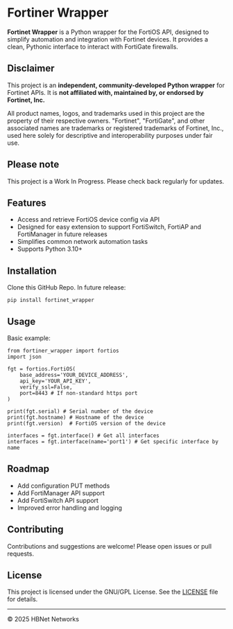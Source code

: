 # Fortiner Wrapper

**Fortinet Wrapper** is a Python wrapper for the FortiOS API, designed to simplify automation and integration with Fortinet devices. It provides a clean, Pythonic interface to interact with FortiGate firewalls.

## Disclaimer

This project is an **independent, community-developed Python wrapper** for Fortinet APIs. It is **not affiliated with, maintained by, or endorsed by Fortinet, Inc.**

All product names, logos, and trademarks used in this project are the property of their respective owners. "Fortinet", "FortiGate", and other associated names are trademarks or registered trademarks of Fortinet, Inc., used here solely for descriptive and interoperability purposes under fair use.

## Please note
This project is a Work In Progress. Please check back regularly for updates.

## Features

- Access and retrieve FortiOS device config via API
- Designed for easy extension to support FortiSwitch, FortiAP and FortiManager in future releases
- Simplifies common network automation tasks
- Supports Python 3.10+

## Installation
Clone this GitHub Repo. In future release:

    pip install fortinet_wrapper

## Usage

Basic example:

    from fortiner_wrapper import fortios
    import json

    fgt = fortios.FortiOS(
        base_address='YOUR_DEVICE_ADDRESS',
        api_key='YOUR_API_KEY',
        verify_ssl=False,
        port=8443 # If non-standard https port
    )

    print(fgt.serial) # Serial number of the device
    print(fgt.hostname) # Hostname of the device
    print(fgt.version)  # FortiOS version of the device

    interfaces = fgt.interface() # Get all interfaces
    interfaces = fgt.interface(name='port1') # Get specific interface by name

## Roadmap

- Add configuration PUT methods
- Add FortiManager API support
- Add FortiSwitch API support
- Improved error handling and logging

## Contributing

Contributions and suggestions are welcome! Please open issues or pull requests.

## License

This project is licensed under the GNU/GPL License. See the [LICENSE](LICENSE) file for details.

---

© 2025 HBNet Networks
